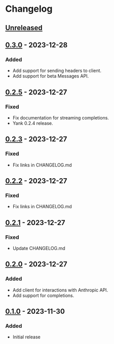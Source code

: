 # Changelog

## [Unreleased]

## [0.3.0] - 2023-12-28

### Added

- Add support for sending headers to client.
- Add support for beta Messages API.

## [0.2.5] - 2023-12-27

### Fixed

- Fix documentation for streaming completions.
- Yank 0.2.4 release.

## [0.2.3] - 2023-12-27

### Fixed

- Fix links in CHANGELOG.md

## [0.2.2] - 2023-12-27

### Fixed

- Fix links in CHANGELOG.md

## [0.2.1] - 2023-12-27

### Fixed

- Update CHANGELOG.md

## [0.2.0] - 2023-12-27

### Added

- Add client for interactions with Anthropic API.
- Add support for completions.

## [0.1.0] - 2023-11-30

### Added

- Initial release

[Unreleased]: https://github.com/dickdavis/anthropic-rb/compare/v0.3.0...HEAD
[0.3.0]: https://github.com/dickdavis/anthropic-rb/compare/v0.2.5...v0.3.0
[0.2.5]: https://github.com/dickdavis/anthropic-rb/compare/v0.2.3...v0.2.5
[0.2.3]: https://github.com/dickdavis/anthropic-rb/compare/v0.2.2...v0.2.3
[0.2.2]: https://github.com/dickdavis/anthropic-rb/compare/v0.2.1...v0.2.2
[0.2.1]: https://github.com/dickdavis/anthropic-rb/compare/v0.2.0...v0.2.1
[0.2.0]: https://github.com/dickdavis/anthropic-rb/compare/v0.1.0...v0.2.0
[0.1.0]: https://github.com/dickdavis/anthropic-rb/releases/tag/v0.1.0
